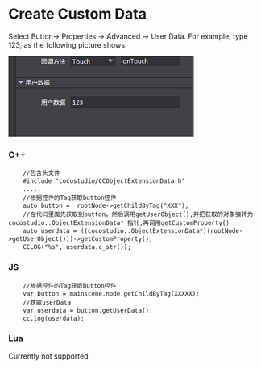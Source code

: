 # Create Custom Data #

Select Button-> Properties -> Advanced -> User Data. For example, type 123, as the following picture shows. 

![image](res/image001.png)
      
### C++ ###
   
        //包含头文件
	    #include "cocostudio/CCObjectExtensionData.h"
        .....
		//根据控件的Tag获取button控件
        auto button = _rootNode->getChildByTag("XXX");
        //在代码里面先获取到button，然后调用getUserObject(),并把获取的对象强转为cocostudio::ObjectExtensionData* 指针,再调用getCustomProperty()
        auto userdata = ((cocostudio::ObjectExtensionData*)(rootNode->getUserObject()))->getCustomProperty();
		CCLOG("%s", userdata.c_str());	

### JS ###
   
		//根据控件的Tag获取button控件
        var button = mainscene.node.getChildByTag(XXXXX);
        //获取userData
        var userdata = button.getUserData();
		cc.log(userdata);	

### Lua ###

Currently not supported. 		


